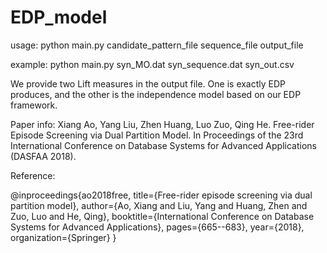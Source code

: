 # EDP_model

usage: python main.py candidate_pattern_file sequence_file output_file

example: python main.py syn_MO.dat syn_sequence.dat syn_out.csv

We provide two Lift measures in the output file. One is exactly EDP produces, and the other is the independence model based on our EDP framework.

Paper info: Xiang Ao, Yang Liu, Zhen Huang, Luo Zuo, Qing He. Free-rider Episode Screening via Dual Partition Model. In Proceedings of the 23rd International Conference on Database Systems for Advanced Applications (DASFAA 2018).

Reference:

@inproceedings{ao2018free,
  title={Free-rider episode screening via dual partition model},
  author={Ao, Xiang and Liu, Yang and Huang, Zhen and Zuo, Luo and He, Qing},
  booktitle={International Conference on Database Systems for Advanced Applications},
  pages={665--683},
  year={2018},
  organization={Springer}
}
